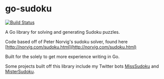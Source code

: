 go-sudoku
==========

[![Build Status](https://drone.io/github.com/dkua/go-sudoku/status.png)](https://drone.io/github.com/dkua/go-sudoku/latest)

A Go library for solving and generating Sudoku puzzles.

Code based off of Peter Norvig's sudoku solver, found here [http://norvig.com/sudoku.html](http://norvig.com/sudoku.html)

Built for the solely to get more experience writing in Go.

Some projects built off this library include my Twitter bots [MissSudoku](http://github.com/dkua/MissSudoku) and [MisterSudoku](http://github.com/dkua/MisterSudoku).
